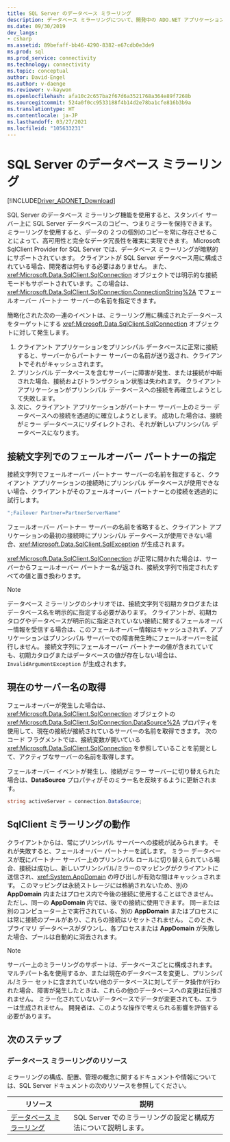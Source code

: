 ```yaml
---
title: SQL Server のデータベース ミラーリング
description: データベース ミラーリングについて、開発中の ADO.NET アプリケーションでのフェールオーバー イベントなどの考慮事項について説明します。
ms.date: 09/30/2019
dev_langs:
- csharp
ms.assetid: 89befaff-bb46-4290-8382-e67cdb0e3de9
ms.prod: sql
ms.prod_service: connectivity
ms.technology: connectivity
ms.topic: conceptual
author: David-Engel
ms.author: v-daenge
ms.reviewer: v-kaywon
ms.openlocfilehash: afa10c2c657ba2f67d6a3521768a364e89f7268b
ms.sourcegitcommit: 524a0f0cc9533188f4b14d2e78ba1cfe816b3b9a
ms.translationtype: HT
ms.contentlocale: ja-JP
ms.lasthandoff: 03/27/2021
ms.locfileid: "105633231"
---
```

# <a name="database-mirroring-in-sql-server"></a>SQL Server のデータベース ミラーリング

[!INCLUDE[Driver_ADONET_Download](../../../includes/driver_adonet_download.md)]

SQL Server のデータベース ミラーリング機能を使用すると、スタンバイ サーバー上に SQL Server データベースのコピー、つまりミラーを保持できます。 ミラーリングを使用すると、データの 2 つの個別のコピーを常に存在させることによって、高可用性と完全なデータ冗長性を確実に実現できます。 Microsoft SqlClient Provider for SQL Server では、データベース ミラーリングが暗黙的にサポートされています。 クライアントが SQL Server データベース用に構成されている場合、開発者は何もする必要はありません。 また、<xref:Microsoft.Data.SqlClient.SqlConnection> オブジェクトでは明示的な接続モードもサポートされています。この場合は、<xref:Microsoft.Data.SqlClient.SqlConnection.ConnectionString%2A> でフェールオーバー パートナー サーバーの名前を指定できます。

簡略化された次の一連のイベントは、ミラーリング用に構成されたデータベースをターゲットにする <xref:Microsoft.Data.SqlClient.SqlConnection> オブジェクトに対して発生します。

1. クライアント アプリケーションをプリンシパル データベースに正常に接続すると、サーバーからパートナー サーバーの名前が送り返され、クライアントでそれがキャッシュされます。
2. プリンシパル データベースを含むサーバーに障害が発生、または接続が中断された場合、接続およびトランザクション状態は失われます。 クライアント アプリケーションがプリンシパル データベースへの接続を再確立しようとして失敗します。
3. 次に、クライアント アプリケーションがパートナー サーバー上のミラー データベースへの接続を透過的に確立しようとします。 成功した場合は、接続がミラー データベースにリダイレクトされ、それが新しいプリンシパル データベースになります。

## <a name="specifying-the-failover-partner-in-the-connection-string"></a>接続文字列でのフェールオーバー パートナーの指定

接続文字列でフェールオーバー パートナー サーバーの名前を指定すると、クライアント アプリケーションの接続時にプリンシパル データベースが使用できない場合、クライアントがそのフェールオーバー パートナーとの接続を透過的に試行します。

```csharp
";Failover Partner=PartnerServerName"
```

フェールオーバー パートナー サーバーの名前を省略すると、クライアント アプリケーションの最初の接続時にプリンシパル データベースが使用できない場合、<xref:Microsoft.Data.SqlClient.SqlException> が生成されます。

<xref:Microsoft.Data.SqlClient.SqlConnection> が正常に開かれた場合は、サーバーからフェールオーバー パートナー名が返され、接続文字列で指定されたすべての値と置き換わります。

> [!NOTE]
> データベース ミラーリングのシナリオでは、接続文字列で初期カタログまたはデータベース名を明示的に指定する必要があります。 クライアントが、初期カタログやデータベースが明示的に指定されていない接続に関するフェールオーバー情報を受信する場合は、このフェールオーバー情報はキャッシュされず、アプリケーションはプリンシパル サーバーでの障害発生時にフェールオーバーを試行しません。 接続文字列にフェールオーバー パートナーの値が含まれていても、初期カタログまたはデータベースの値が存在しない場合は、`InvalidArgumentException` が生成されます。

## <a name="retrieving-the-current-server-name"></a>現在のサーバー名の取得

フェールオーバーが発生した場合は、<xref:Microsoft.Data.SqlClient.SqlConnection> オブジェクトの <xref:Microsoft.Data.SqlClient.SqlConnection.DataSource%2A> プロパティを使用して、現在の接続が接続されているサーバーの名前を取得できます。 次のコード フラグメントでは、接続変数が開いている <xref:Microsoft.Data.SqlClient.SqlConnection> を参照していることを前提として、アクティブなサーバーの名前を取得します。

フェールオーバー イベントが発生し、接続がミラー サーバーに切り替えられた場合は、**DataSource** プロパティがそのミラー名を反映するように更新されます。

```csharp
string activeServer = connection.DataSource;
```

## <a name="sqlclient-mirroring-behavior"></a>SqlClient ミラーリングの動作

クライアントからは、常にプリンシパル サーバーへの接続が試みられます。 それが失敗すると、フェールオーバー パートナーを試します。 ミラー データベースが既にパートナー サーバー上のプリンシパル ロールに切り替えられている場合、接続は成功し、新しいプリンシパル/ミラーのマッピングがクライアントに送信され、<xref:System.AppDomain> の呼び出しが有効な間はキャッシュされます。 このマッピングは永続ストレージには格納されないため、別の **AppDomain** 内またはプロセス内で今後の接続に使用することはできません。 ただし、同一の **AppDomain** 内では、後での接続に使用できます。 同一または別のコンピューター上で実行されている、別の **AppDomain** またはプロセスには常に接続のプールがあり、これらの接続はリセットされません。 このとき、プライマリ データベースがダウンし、各プロセスまたは **AppDomain** が失敗した場合、プールは自動的に消去されます。

> [!NOTE]
> サーバー上のミラーリングのサポートは、データベースごとに構成されます。 マルチパート名を使用するか、または現在のデータベースを変更し、プリンシパル/ミラー セットに含まれていない他のデータベースに対してデータ操作が行われた場合、障害が発生したときは、これらの他のデータベースへの変更は伝播されません。 ミラー化されていないデータベースでデータが変更されても、エラーは生成されません。 開発者は、このような操作で考えられる影響を評価する必要があります。

## <a name="next-steps"></a>次のステップ

### <a name="database-mirroring-resources"></a>データベース ミラーリングのリソース

ミラーリングの構成、配置、管理の概念に関するドキュメントや情報については、SQL Server ドキュメントの次のリソースを参照してください。

|リソース|説明|
|--------------|-----------------|
|[データベース ミラーリング](../../../database-engine/database-mirroring/database-mirroring-sql-server.md)|SQL Server でのミラーリングの設定と構成方法について説明します。|
